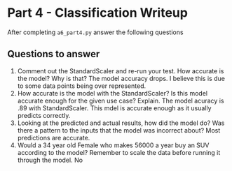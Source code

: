 # Part 4 - Classification Writeup

After completing `a6_part4.py` answer the following questions

## Questions to answer

1. Comment out the StandardScaler and re-run your test. How accurate is the model? Why is that?
The model accuracy drops. I believe this is due to some data points being over represented.
2. How accurate is the model with the StandardScaler? Is this model accurate enough for the given use case? Explain.
The model acuracy is .89 with StandardScaler. This mdel is accurate enough as it usually predicts correctly.    
3. Looking at the predicted and actual results, how did the model do? Was there a pattern to the inputs that the model was incorrect about?
Most predictions are accurate.
4. Would a 34 year old Female who makes 56000 a year buy an SUV according to the model? Remember to scale the data before running it through the model.
No